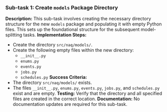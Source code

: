 ### Sub-task 1: Create `models` Package Directory
**Description:** This sub-task involves creating the necessary directory structure for the new `models` package and populating it with empty Python files. This sets up the foundational structure for the subsequent model-splitting tasks.
**Implementation Steps:**
- Create the directory `src/naq/models/`.
- Create the following empty files within the new directory:
    - `__init__.py`
    - `enums.py`
    - `events.py`
    - `jobs.py`
    - `schedules.py`
**Success Criteria:**
- The directory `src/naq/models/` exists.
- The files `__init__.py`, `enums.py`, `events.py`, `jobs.py`, and `schedules.py` exist and are empty.
**Testing:** Verify that the directory and all specified files are created in the correct location.
**Documentation:** No documentation updates are required for this sub-task.